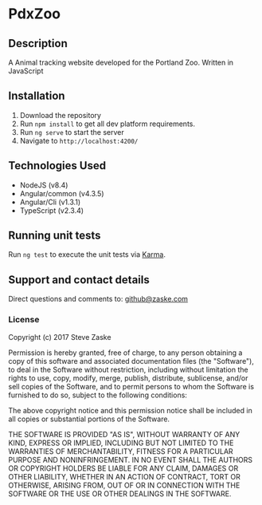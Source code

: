 # PdxZoo

## Description
A Animal tracking website developed for the Portland Zoo.  Written in JavaScript

## Installation

1. Download the repository
2. Run `npm install` to get all dev platform requirements.
3. Run `ng serve` to start the server
4. Navigate to `http://localhost:4200/`

## Technologies Used

* NodeJS (v8.4)
* Angular/common (v4.3.5)
* Angular/Cli (v1.3.1)
* TypeScript (v2.3.4)

## Running unit tests

Run `ng test` to execute the unit tests via [Karma](https://karma-runner.github.io).


## Support and contact details
  
Direct questions and comments to: [github@zaske.com](mailto:github@zaske.com)

### License
Copyright (c) 2017 Steve Zaske

Permission is hereby granted, free of charge, to any person obtaining a copy of this software and associated documentation files (the "Software"), to deal in the Software without restriction, including without limitation the rights to use, copy, modify, merge, publish, distribute, sublicense, and/or sell copies of the Software, and to permit persons to whom the Software is furnished to do so, subject to the following conditions:

The above copyright notice and this permission notice shall be included in all copies or substantial portions of the Software.

THE SOFTWARE IS PROVIDED "AS IS", WITHOUT WARRANTY OF ANY KIND, EXPRESS OR IMPLIED, INCLUDING BUT NOT LIMITED TO THE WARRANTIES OF MERCHANTABILITY, FITNESS FOR A PARTICULAR PURPOSE AND NONINFRINGEMENT. IN NO EVENT SHALL THE AUTHORS OR COPYRIGHT HOLDERS BE LIABLE FOR ANY CLAIM, DAMAGES OR OTHER LIABILITY, WHETHER IN AN ACTION OF CONTRACT, TORT OR OTHERWISE, ARISING FROM, OUT OF OR IN CONNECTION WITH THE SOFTWARE OR THE USE OR OTHER DEALINGS IN THE SOFTWARE.
